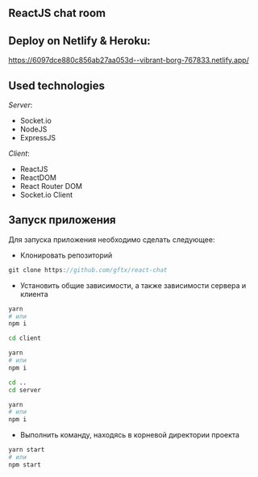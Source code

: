 ReactJS chat room
------
## Deploy on Netlify & Heroku: 

https://6097dce880c856ab27aa053d--vibrant-borg-767833.netlify.app/

## Used technologies
*Server*:

- Socket.io
- NodeJS
- ExpressJS

*Client*:

- ReactJS
- ReactDOM
- React Router DOM
- Socket.io Client

## Запуск приложения

Для запуска приложения необходимо сделать следующее:

- Клонировать репозиторий

```js
git clone https://github.com/gftx/react-chat
```

- Установить общие зависимости, а также зависимости сервера и клиента

```bash
yarn
# или
npm i

cd client

yarn
# или
npm i

cd ..
cd server

yarn
# или
npm i
```

- Выполнить команду, находясь в корневой директории проекта

```bash
yarn start
# или
npm start
```
